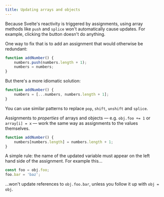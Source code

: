```yaml
---
title: Updating arrays and objects
---
```


Because Svelte's reactivity is triggered by assignments, using array methods like `push` and `splice` won't automatically cause updates. For example, clicking the button doesn't do anything.

One way to fix that is to add an assignment that would otherwise be redundant:

```js
function addNumber() {
	numbers.push(numbers.length + 1);
	numbers = numbers;
}
```

But there's a more idiomatic solution:

```js
function addNumber() {
	numbers = [...numbers, numbers.length + 1];
}
```

You can use similar patterns to replace `pop`, `shift`, `unshift` and `splice`.

Assignments to *properties* of arrays and objects — e.g. `obj.foo += 1` or `array[i] = x` — work the same way as assignments to the values themselves.

```js
function addNumber() {
	numbers[numbers.length] = numbers.length + 1;
}
```

A simple rule: the name of the updated variable must appear on the left hand side of the assignment. For example this...

```js
const foo = obj.foo;
foo.bar = 'baz';
```

...won't update references to `obj.foo.bar`, unless you follow it up with `obj = obj`.
